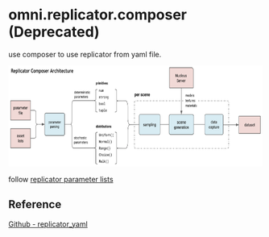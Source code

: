 # omni.replicator.composer (Deprecated)

use composer to use replicator from yaml file.

<p align="center">
<img height="200" src="../pic/rep_composer.png" >  
</p>  

follow [replicator parameter lists](https://docs.omniverse.nvidia.com/isaacsim/latest/manual_replicator_composer_parameter_list.html#isaac-sim-app-manual-replicator-replicator_yaml-parameter-list)

## Reference
[Github - replicator_yaml](https://github.com/NVIDIA-Omniverse/synthetic-data-examples/tree/main/omni.replicator_yaml)

